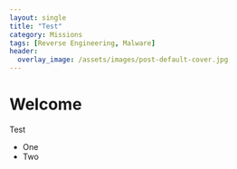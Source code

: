 ```yaml
---
layout: single
title: "Test"
category: Missions
tags: [Reverse Engineering, Malware]
header:
  overlay_image: /assets/images/post-default-cover.jpg
---
```


# Welcome

Test

- One
- Two
